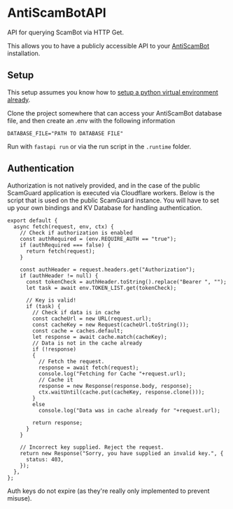 # AntiScamBotAPI
API for querying ScamBot via HTTP Get.

This allows you to have a publicly accessible API to your [AntiScamBot](https://github.com/SocksTheWolf/AntiScamBot) installation.

## Setup

This setup assumes you know how to [setup a python virtual environment already](https://fastapi.tiangolo.com/virtual-environments/).

Clone the project somewhere that can access your AntiScamBot database file, and then create an .env with the following information

```
DATABASE_FILE="PATH TO DATABASE FILE"
```
Run with `fastapi run` or via the run script in the `.runtime` folder.

## Authentication

Authorization is not natively provided, and in the case of the public ScamGuard application is executed via Cloudflare workers. Below is the script that is used on the public ScamGuard instance. You will have to set up your own bindings and KV Database for handling authentication.

```
export default {
  async fetch(request, env, ctx) {
    // Check if authorization is enabled
    const authRequired = (env.REQUIRE_AUTH == "true");
    if (authRequired === false) {
      return fetch(request);
    }
    
    const authHeader = request.headers.get("Authorization");
    if (authHeader != null) {
      const tokenCheck = authHeader.toString().replace("Bearer ", "");
      let task = await env.TOKEN_LIST.get(tokenCheck);
      
      // Key is valid!
      if (task) {
        // Check if data is in cache
        const cacheUrl = new URL(request.url);
        const cacheKey = new Request(cacheUrl.toString());
        const cache = caches.default;
        let response = await cache.match(cacheKey);
        // Data is not in the cache already
        if (!response)
        {
          // Fetch the request.
          response = await fetch(request);
          console.log("Fetching for Cache "+request.url);
          // Cache it
          response = new Response(response.body, response);
          ctx.waitUntil(cache.put(cacheKey, response.clone()));
        }
        else
          console.log("Data was in cache already for "+request.url);
        
        return response;
      }
    }

    // Incorrect key supplied. Reject the request.
    return new Response("Sorry, you have supplied an invalid key.", {
      status: 403,
    });
  },
};
```

Auth keys do not expire (as they're really only implemented to prevent misuse).
